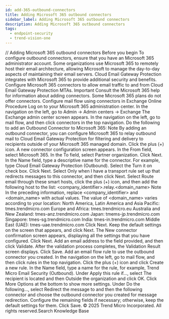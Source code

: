 ```yaml
---
id: add-365-outbound-connectors
title: Adding Microsoft 365 outbound connectors
sidebar_label: Adding Microsoft 365 outbound connectors
description: Adding Microsoft 365 outbound connectors
tags:
  - endpoint-security
  - trend-vision-one
---
```


/*<![CDATA[*/ $('#title').html($('meta[name=map-description]').attr('content')); /*]]>*/ Adding Microsoft 365 outbound connectors Before you begin To configure outbound connectors, ensure that you have an Microsoft 365 administrator account. Some organizations use Microsoft 365 to remotely host their email architecture, allowing Microsoft to manage the day-to-day aspects of maintaining their email servers. Cloud Email Gateway Protection integrates with Microsoft 365 to provide additional security and benefits. Configure Microsoft 365 connectors to allow email traffic to and from Cloud Email Gateway Protection MTAs. Important Consult the Microsoft 365 help for information about adding connectors. Some Microsoft 365 plans do not offer connectors. Configure mail flow using connectors in Exchange Online Procedure Log on to your Microsoft 365 administration center. In the navigation on the left, go to Admin → Admin centers → Exchange The Exchange admin center screen appears. In the navigation on the left, go to mail flow, and then click connectors in the top navigation. Do the following to add an Outbound Connector to Microsoft 365: Note By adding an outbound connector, you can configure Microsoft 365 to relay outbound mail to Cloud Email Gateway Protection for filtering and delivery to recipients outside of your Microsoft 365 managed domain. Click the plus (+) icon. A new connector configuration screen appears. In the From field, select Microsoft 365. In the To field, select Partner organization. Click Next. In the Name field, type a descriptive name for the connector. For example, type Cloud Email Gateway Protection (Outbound). Select the Turn it on check box. Click Next. Select Only when I have a transport rule set up that redirects messages to this connector, and then click Next. Select Route email through these smart hosts, click the plus (+) icon, and then add the following host to the list: <company_identifier>.relay.<domain_name> Note In the preceding information, replace <company_identifier> and <domain_name> with actual values. The value of <domain_name> varies according to your location: North America, Latin America and Asia Pacific: tmes.trendmicro.com Europe and Africa: tmes.trendmicro.eu Australia and New Zealand: tmes-anz.trendmicro.com Japan: tmems-jp.trendmicro.com Singapore: tmes-sg.trendmicro.com India: tmes-in.trendmicro.com Middle East (UAE): tmes-uae.trendmicro.com Click Next. Keep the default settings on the screen that appears, and click Next. The New connector confirmation screen appears, displaying all the settings that you have configured. Click Next. Add an email address to the field provided, and then click Validate. After the validation process completes, the Validation Result screen displays. Click Save. Add an email flow rule to use the outbound connector you created. In the navigation on the left, go to mail flow, and then click rules in the top navigation. Click the plus (+) icon and click Create a new rule. In the Name field, type a name for the rule, for example, Trend Micro Email Security (Outbound). Under Apply this rule if..., select The recipient is located and then Outside the organization and click OK. Click More Options at the bottom to show more settings. Under Do the following..., select Redirect the message to and then the following connector and choose the outbound connector you created for message redirection. Configure the remaining fields if necessary; otherwise, keep the default settings for them. Click Save. © 2025 Trend Micro Incorporated. All rights reserved.Search Knowledge Base